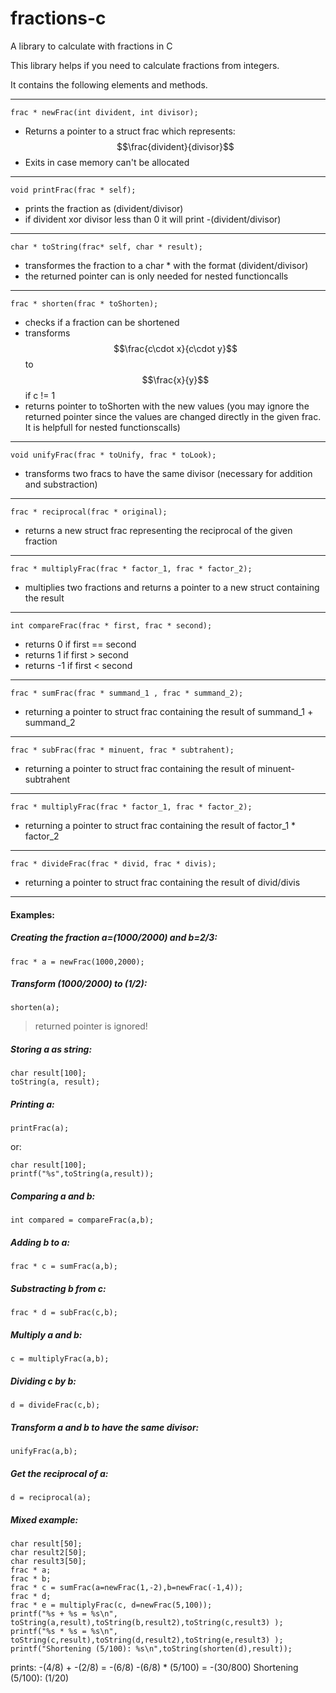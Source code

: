 # fractions-c
A library to calculate with fractions in C

This library helps if you need to calculate fractions from integers. 

It contains the following elements and methods.

------------------------------------------------

    frac * newFrac(int divident, int divisor);
    
* Returns a pointer to a struct frac which represents: $$\frac{divident}{divisor}$$
* Exits in case memory can't be allocated

---------------------------------------------
    
    void printFrac(frac * self);
    
* prints the fraction as (divident/divisor)
* if divident xor divisor less than 0 it will print -(divident/divisor)

---------------------------------------------

    char * toString(frac* self, char * result);
    
* transformes the fraction to a char * with the format (divident/divisor)
* the returned pointer can is only needed for nested functioncalls
----------------------------------------------

    frac * shorten(frac * toShorten);
    
* checks if a fraction can be shortened
* transforms $$\frac{c\cdot x}{c\cdot y}$$ to $$\frac{x}{y}$$ if c != 1 
* returns pointer to toShorten with the new values 
 (you may ignore the returned pointer since the values are changed directly in the given frac.
 It is helpfull for nested functionscalls)


---------------------------------------------

    void unifyFrac(frac * toUnify, frac * toLook);

* transforms two fracs to have the same divisor (necessary for addition and substraction)

---------------------------------------------

    frac * reciprocal(frac * original);
* returns a new struct frac representing the reciprocal of the given fraction



---------------------------------------------

    frac * multiplyFrac(frac * factor_1, frac * factor_2);
    
* multiplies two fractions and returns a pointer to a new struct containing the result

-------------------------------------------

    int compareFrac(frac * first, frac * second);
    
* returns 0 if first == second
* returns 1 if first > second
* returns -1 if first < second

-----------------------------------------

    frac * sumFrac(frac * summand_1 , frac * summand_2);
    
* returning a pointer to struct frac containing the result of summand_1 + summand_2

---------------------------------------

    frac * subFrac(frac * minuent, frac * subtrahent);
    
* returning a pointer to struct frac containing the result of minuent-subtrahent


--------------------------------------

    frac * multiplyFrac(frac * factor_1, frac * factor_2);
    
* returning a pointer to struct frac containing the result of factor_1 * factor_2

--------------------------------------

    frac * divideFrac(frac * divid, frac * divis);
    
* returning a pointer to struct frac containing the result of divid/divis

------------------------------------

#### Examples:

##### Creating the fraction  a=(1000/2000) and b=2/3:
    frac * a = newFrac(1000,2000);

##### Transform (1000/2000) to (1/2):
    shorten(a);
>returned pointer is ignored!

##### Storing a as string:

    char result[100];
    toString(a, result);

##### Printing a:

    printFrac(a);
or:

    char result[100];
    printf("%s",toString(a,result));

##### Comparing a and b:

    int compared = compareFrac(a,b);
    
##### Adding b to a:
    frac * c = sumFrac(a,b);
    
##### Substracting b from c:
    frac * d = subFrac(c,b);
    
##### Multiply a and b:
    c = multiplyFrac(a,b);
    
##### Dividing c by b:
    d = divideFrac(c,b);
    
##### Transform a and b to have the same divisor:
    unifyFrac(a,b);
    
##### Get the reciprocal of a:
    d = reciprocal(a);
    
##### Mixed example:

    char result[50];
    char result2[50];
    char result3[50];
    frac * a;
    frac * b;
    frac * c = sumFrac(a=newFrac(1,-2),b=newFrac(-1,4));
    frac * d;
    frac * e = multiplyFrac(c, d=newFrac(5,100));
    printf("%s + %s = %s\n", toString(a,result),toString(b,result2),toString(c,result3) );
    printf("%s * %s = %s\n", toString(c,result),toString(d,result2),toString(e,result3) );
    printf("Shortening (5/100): %s\n",toString(shorten(d),result));
prints: 
   -(4/8) + -(2/8) = -(6/8)
   -(6/8) * (5/100) = -(30/800)
   Shortening (5/100): (1/20)
    






